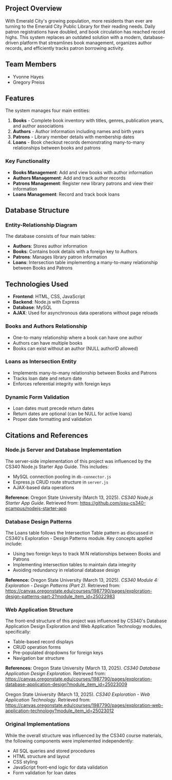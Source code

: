 
## Project Overview

With Emerald City's growing population, more residents than ever are turning to the Emerald City Public Library for their reading needs. Daily patron registrations have doubled, and book circulation has reached record highs. This system replaces an outdated solution with a modern, database-driven platform that streamlines book management, organizes author records, and efficiently tracks patron borrowing activity.

## Team Members
- Yvonne Hayes
- Gregory Preiss

## Features

The system manages four main entities:

1. **Books** - Complete book inventory with titles, genres, publication years, and author associations
2. **Authors** - Author information including names and birth years
3. **Patrons** - Library member details with membership dates
4. **Loans** - Book checkout records demonstrating many-to-many relationships between books and patrons

### Key Functionality

- **Books Management**: Add and view books with author information
- **Authors Management**: Add and track author records
- **Patrons Management**: Register new library patrons and view their information
- **Loans Management**: Record and track book loans

## Database Structure

### Entity-Relationship Diagram

The database consists of four main tables:

- **Authors**: Stores author information
- **Books**: Contains book details with a foreign key to Authors
- **Patrons**: Manages library patron information
- **Loans**: Intersection table implementing a many-to-many relationship between Books and Patrons

## Technologies Used

- **Frontend**: HTML, CSS, JavaScript
- **Backend**: Node.js with Express
- **Database**: MySQL
- **AJAX**: Used for asynchronous data operations without page reloads

### Books and Authors Relationship
- One-to-many relationship where a book can have one author
- Authors can have multiple books
- Books can exist without an author (NULL authorID allowed)

### Loans as Intersection Entity
- Implements many-to-many relationship between Books and Patrons
- Tracks loan date and return date
- Enforces referential integrity with foreign keys

### Dynamic Form Validation
- Loan dates must precede return dates
- Return dates are optional (can be NULL for active loans)
- Proper date formatting and validation

## Citations and References

### Node.js Server and Database Implementation
The server-side implementation of this project was influenced by the CS340 Node.js Starter App Guide. This includes:

* MySQL connection pooling in `db-connector.js`
* Express.js CRUD route structure in `server.js`
* AJAX-based data operations

**Reference:**
Oregon State University (March 13, 2025). *CS340 Node.js Starter App Guide*. Retrieved from: https://github.com/osu-cs340-ecampus/nodejs-starter-app

### Database Design Patterns
The Loans table follows the Intersection Table pattern as discussed in CS340's Exploration - Design Patterns module. Key concepts applied include:

* Using two foreign keys to track M:N relationships between Books and Patrons
* Implementing intersection tables to maintain data integrity
* Avoiding redundancy in relational database design

**Reference:**
Oregon State University (March 13, 2025). *CS340 Module 4: Exploration - Design Patterns (Part 2)*. Retrieved from: https://canvas.oregonstate.edu/courses/1987790/pages/exploration-design-patterns-part-2?module_item_id=25022983

### Web Application Structure
The front-end structure of this project was influenced by CS340's Database Application Design Exploration and Web Application Technology modules, specifically:

* Table-based record displays
* CRUD operation forms
* Pre-populated dropdowns for foreign keys
* Navigation bar structure

**References:**
Oregon State University (March 13, 2025). *CS340 Database Application Design Exploration*. Retrieved from: https://canvas.oregonstate.edu/courses/1987790/pages/exploration-database-application-design?module_item_id=25023009

Oregon State University (March 13, 2025). *CS340 Exploration - Web Application Technology*. Retrieved from: https://canvas.oregonstate.edu/courses/1987790/pages/exploration-web-application-technology?module_item_id=25023012

### Original Implementations
While the overall structure was influenced by the CS340 course materials, the following components were implemented independently:

* All SQL queries and stored procedures
* HTML structure and layout
* CSS styling
* JavaScript front-end logic for data validation
* Form validation for loan dates
